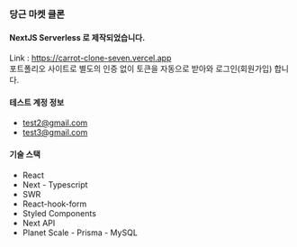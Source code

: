 ### 당근 마켓 클론

#### NextJS Serverless 로 제작되었습니다.
Link : https://carrot-clone-seven.vercel.app <br>
포트폴리오 사이트로 별도의 인증 없이 토큰을 자동으로 받아와 로그인(회원가입) 합니다.

#### 테스트 계정 정보
* test2@gmail.com
* test3@gmail.com


#### 기술 스택
* React
* Next - Typescript
* SWR
* React-hook-form
* Styled Components
* Next API
* Planet Scale - Prisma - MySQL
